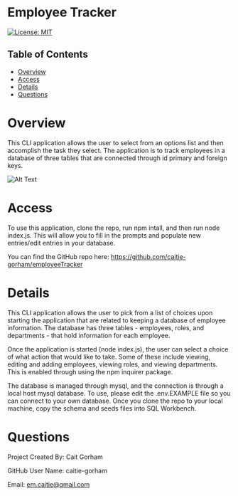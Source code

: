 # Employee Tracker

[![License: MIT](https://img.shields.io/badge/License-MIT-yellow.svg)](https://opensource.org/licenses/MIT)

## Table of Contents 

* [Overview](#Overview)
* [Access](#Access)
* [Details](#Details)
* [Questions](#Questions)


# Overview

This CLI application allows the user to select from an options list and then accomplish the task they select. The application is to track employees in a database of three tables that are connected through id primary and foreign keys. 
 
![Alt Text](./assets/EmployeeTracker.gif)

# Access

To use this application, clone the repo, run npm intall, and then run node index.js. This will allow you to fill in the prompts and populate new entries/edit entries in your database. 

You can find the GitHub repo here: https://github.com/caitie-gorham/employeeTracker

# Details

This CLI application allows the user to pick from a list of choices upon starting the application that are related to keeping a database of employee information. The database has three tables - employees, roles, and departments - that hold information for each employee. 

Once the application is started (node index.js), the user can select a choice of what action that would like to take. Some of these include viewing, editing and adding employees, viewing roles, and viewing departments. This is enabled through using the npm inquirer package. 

The database is managed through mysql, and the connection is through a local host mysql database. To use, please edit the .env.EXAMPLE file so you can connect to your own database. Once you clone the repo to your local machine, copy the schema and seeds files into SQL Workbench. 

# Questions
Project Created By: Cait Gorham

GitHub User Name: caitie-gorham

Email: em.caitie@gmail.com